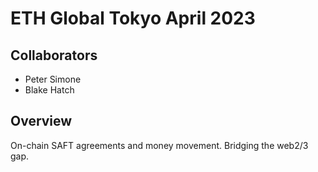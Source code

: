 # ETH Global Tokyo April 2023

## Collaborators
- Peter Simone
- Blake Hatch

## Overview
On-chain SAFT agreements and money movement. Bridging the web2/3 gap.